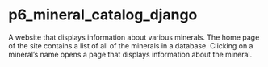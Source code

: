 # p6_mineral_catalog_django

A website that displays information about various minerals. 
The home page of the site contains a list of all of the minerals in a database. 
Clicking on a mineral’s name opens a page that displays information about the mineral.
